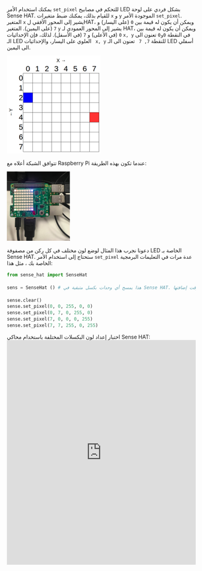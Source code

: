 يمكنك استخدام الأمر `set_pixel` للتحكم في مصابيح LED بشكل فردي على لوحة Sense HAT. للقيام بذلك، يمكنك ضبط متغيرات `x` و `y` الموجودة الأمر `set_pixel`. المتغير `x` يشير إلى المحور الأفقي لHAT، ويمكن أن يكون له قيمة بين `0` (على اليسار) و `7` (على اليمين). المتغير `y` يشير إلى المحور العمودي لـ HAT، ويمكن أن يكون له قيمة بين `0` (في الأعلى) و `7` (في الأسفل). لذلك، فإن الإحداثيات `x, y` في النقطة `0و0` تعنون الى الـ LED العلوي على اليسار، والإحداثيات ` x, y` للنقطة `7, 7 ` تعنون الى الـ LED أسفلي الى اليمين.

![](images/coordinates.png)

تتوافق الشبكة أعلاه مع Raspberry Pi عندما تكون بهذه الطريقة:

![](images/rpicoordinates.png)

دعونا نجرب هذا المثال لوضع لون مختلف في كل ركن من مصفوفة LED الخاصة بـ Sense HAT. ستحتاج إلى استخدام الأمر ` set_pixel ` عدة مرات في التعليمات البرمجية الخاصة بك ، مثل هذا:

```python
from sense_hat import SenseHat

sens = SenseHat () # هذا يمسح أي وحدات بكسل متبقية في Sense HAT. قد لا تحتاج إلى هذه الخطوة وقد ترغب في اختيار وقت إضافتها.

sense.clear()
sense.set_pixel(0, 0, 255, 0, 0)
sense.set_pixel(0, 7, 0, 255, 0)
sense.set_pixel(7, 0, 0, 0, 255)
sense.set_pixel(7, 7, 255, 0, 255)
```

اختبار إعداد لون البكسلات المختلفة باستخدام محاكي Sense HAT: <iframe src="https://trinket.io/embed/python/78c2595904" width="100%" height="600" frameborder="0" marginwidth="0" marginheight="0" allowfullscreen></iframe>
